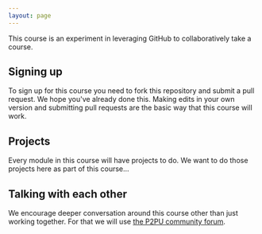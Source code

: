 ```yaml
---
layout: page
---
```


This course is an experiment in leveraging GitHub to collaboratively take a course.

## Signing up
To sign up for this course you need to fork this repository and submit a pull request. We hope you've already done this. Making edits in your own version and submitting pull requests are the basic way that this course will work.

## Projects
Every module in this course will have projects to do. We want to do those projects here as part of this course...

## Talking with each other
We encourage deeper conversation around this course other than just working together. For that we will use [the P2PU community forum](http://community.p2pu.org).
